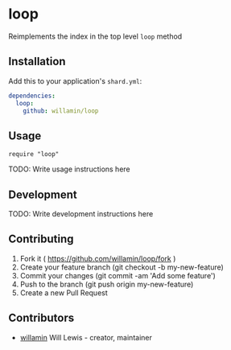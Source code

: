 # loop

Reimplements the index in the top level `loop` method

## Installation

Add this to your application's `shard.yml`:

```yaml
dependencies:
  loop:
    github: willamin/loop
```

## Usage

```crystal
require "loop"
```

TODO: Write usage instructions here

## Development

TODO: Write development instructions here

## Contributing

1. Fork it ( https://github.com/willamin/loop/fork )
2. Create your feature branch (git checkout -b my-new-feature)
3. Commit your changes (git commit -am 'Add some feature')
4. Push to the branch (git push origin my-new-feature)
5. Create a new Pull Request

## Contributors

- [willamin](https://github.com/willamin) Will Lewis - creator, maintainer
